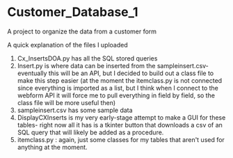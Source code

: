 # Customer_Database_1
A project to organize the data from a customer form

A quick explanation of the files I uploaded 
1) Cx_InsertsDOA.py has all the SQL stored queries
2) Insert.py is where data can be inserted from the sampleinsert.csv- eventually this will be an API, but I decided to build out a class file to make this step easier (at the moment the itemclass.py is not connected since everything is imported as a list, but I think when I connect to the webform API it will force me to pull everything in field by field, so the class file will be more useful then)
3) sampleinsert.csv has some sample data
4) DisplayCXInserts is my very early-stage attempt to make a GUI for these tables- right now all it has is a tkinter button that downloads a csv of an SQL query that will likely be added as a procedure. 
5) itemclass.py : again, just some classes for my tables that aren't used for anything at the moment.
